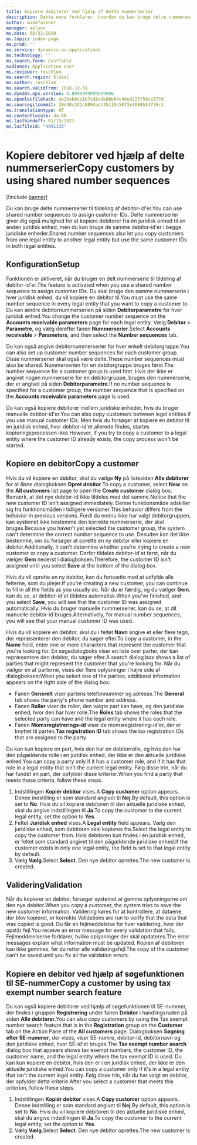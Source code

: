 ```yaml
---
title: Kopiere debitorer ved hjælp af delte nummerserier
description: Dette emne forklarer, hvordan du kan bruge delte nummerserier til at kopiere en debitor til en anden juridisk enhed, men bevare det samme debitor-id.
author: mikefalkner
manager: aolson
ms.date: 08/31/2018
ms.topic: index-page
ms.prod: ''
ms.service: dynamics-ax-applications
ms.technology: ''
ms.search.form: CustTable
audience: Application User
ms.reviewer: roschlom
ms.search.region: Global
ms.author: roschlom
ms.search.validFrom: 2018-10-31
ms.dyn365.ops.version: 8.0999999999999996
ms.openlocfilehash: ab2beb9ca1b7cd8a4bdbb84c46ed223f58ce377d
ms.sourcegitcommit: 38d40c331c8894acb7b119c5073e3088b54776c1
ms.translationtype: HT
ms.contentlocale: da-DK
ms.lasthandoff: 01/15/2021
ms.locfileid: "4991135"
---
```

# <a name="copy-customers-by-using-shared-number-sequences"></a><span data-ttu-id="69d04-103">Kopiere debitorer ved hjælp af delte nummerserier</span><span class="sxs-lookup"><span data-stu-id="69d04-103">Copy customers by using shared number sequences</span></span>

[!include [banner](../includes/banner.md)]

<span data-ttu-id="69d04-104">Du kan bruge delte nummerserier til tildeling af debitor-id'er.</span><span class="sxs-lookup"><span data-stu-id="69d04-104">You can use shared number sequences to assign customer IDs.</span></span> <span data-ttu-id="69d04-105">Delte nummerserier giver dig også mulighed for at kopiere debitorer fra én juridisk enhed til en anden juridisk enhed, men du kan bruge de samme debitor-id'er i begge juridiske enheder.</span><span class="sxs-lookup"><span data-stu-id="69d04-105">Shared number sequences also let you copy customers from one legal entity to another legal entity but use the same customer IDs in both legal entities.</span></span>

## <a name="setup"></a><span data-ttu-id="69d04-106">Konfiguration</span><span class="sxs-lookup"><span data-stu-id="69d04-106">Setup</span></span>

<span data-ttu-id="69d04-107">Funktionen er aktiveret, når du bruger en delt nummerserie til tildeling af debitor-id'er.</span><span class="sxs-lookup"><span data-stu-id="69d04-107">The feature is activated when you use a shared number sequence to assign customer IDs.</span></span> <span data-ttu-id="69d04-108">Du skal bruge den samme nummerserie i hver juridisk enhed, du vil kopiere en debitor til.</span><span class="sxs-lookup"><span data-stu-id="69d04-108">You must use the same number sequence in every legal entity that you want to copy a customer to.</span></span> <span data-ttu-id="69d04-109">Du kan ændre debitornummerserien på siden **Debitorparametre** for hver juridisk enhed.</span><span class="sxs-lookup"><span data-stu-id="69d04-109">You change the customer number sequence on the **Accounts receivable parameters** page for each legal entity.</span></span> <span data-ttu-id="69d04-110">Vælg **Debitor** \> **Parametre**, og vælg derefter fanen **Nummerserier**.</span><span class="sxs-lookup"><span data-stu-id="69d04-110">Select **Accounts receivable** \> **Parameters**, and then select the **Number sequences** tab.</span></span>

<span data-ttu-id="69d04-111">Du kan også angive debitornummerserier for hver enkelt debitorgruppe.</span><span class="sxs-lookup"><span data-stu-id="69d04-111">You can also set up customer number sequences for each customer group.</span></span> <span data-ttu-id="69d04-112">Disse nummerserier skal også være delte.</span><span class="sxs-lookup"><span data-stu-id="69d04-112">These number sequences must also be shared.</span></span> <span data-ttu-id="69d04-113">Nummerserien for en debitorgruppe bruges først.</span><span class="sxs-lookup"><span data-stu-id="69d04-113">The number sequence for a customer group is used first.</span></span> <span data-ttu-id="69d04-114">Hvis der ikke er angivet nogen nummerserie for en debitorgruppe, bruges den nummerserie, der er angivet på siden **Debitorparametre**.</span><span class="sxs-lookup"><span data-stu-id="69d04-114">If no number sequence is specified for a customer group, the number sequence that is specified on the **Accounts receivable parameters** page is used.</span></span>

<span data-ttu-id="69d04-115">Du kan også kopiere debitorer mellem juridiske enheder, hvis du bruger manuelle debitor-id'er.</span><span class="sxs-lookup"><span data-stu-id="69d04-115">You can also copy customers between legal entities if you use manual customer IDs.</span></span> <span data-ttu-id="69d04-116">Men hvis du forsøger at kopiere en debitor til en juridisk enhed, hvor debitor-id'et allerede findes, startes kopieringsprocessen ikke.</span><span class="sxs-lookup"><span data-stu-id="69d04-116">However, if you try to copy a customer to a legal entity where the customer ID already exists, the copy process won't be started.</span></span>

## <a name="copy-a-customer"></a><span data-ttu-id="69d04-117">Kopiere en debitor</span><span class="sxs-lookup"><span data-stu-id="69d04-117">Copy a customer</span></span>

<span data-ttu-id="69d04-118">Hvis du vil kopiere en debitor, skal du vælge **Ny** på listesiden **Alle debitorer** for at åbne dialogboksen **Opret debitor**.</span><span class="sxs-lookup"><span data-stu-id="69d04-118">To copy a customer, select **New** on the **All customers** list page to open the **Create customer** dialog box.</span></span> <span data-ttu-id="69d04-119">Bemærk, at det nye debitor-id ikke tildeles med det samme.</span><span class="sxs-lookup"><span data-stu-id="69d04-119">Notice that the new customer ID isn't assigned immediately.</span></span> <span data-ttu-id="69d04-120">Denne funktionsmåde adskiller sig fra funktionsmåden i tidligere versioner.</span><span class="sxs-lookup"><span data-stu-id="69d04-120">This behavior differs from the behavior in previous versions.</span></span> <span data-ttu-id="69d04-121">Fordi du endnu ikke har valgt debitorgruppen, kan systemet ikke bestemme den korrekte nummerserie, der skal bruges.</span><span class="sxs-lookup"><span data-stu-id="69d04-121">Because you haven't yet selected the customer group, the system can't determine the correct number sequence to use.</span></span> <span data-ttu-id="69d04-122">Desuden kan det ikke bestemme, om du forsøger at oprette en ny debitor eller kopiere en debitor.</span><span class="sxs-lookup"><span data-stu-id="69d04-122">Additionally, it can't determine whether you're trying to create a new customer or copy a customer.</span></span> <span data-ttu-id="69d04-123">Derfor tildeles debitor-id'et først, når du vælger **Gem** nederst i dialogboksen.</span><span class="sxs-lookup"><span data-stu-id="69d04-123">Therefore, the customer ID isn't assigned until you select **Save** at the bottom of the dialog box.</span></span>

<span data-ttu-id="69d04-124">Hvis du vil oprette en ny debitor, kan du fortsætte med at udfylde alle felterne, som du plejer.</span><span class="sxs-lookup"><span data-stu-id="69d04-124">If you're creating a new customer, you can continue to fill in all the fields as you usually do.</span></span> <span data-ttu-id="69d04-125">Når du er færdig, og du vælger **Gem**, kan du se, at debitor-id'et tildeles automatisk.</span><span class="sxs-lookup"><span data-stu-id="69d04-125">When you've finished, and you select **Save**, you will see that the customer ID was assigned automatically.</span></span> <span data-ttu-id="69d04-126">Hvis du bruger manuelle nummerserier, kan du se, at dit manuelle debitor-id bruges.</span><span class="sxs-lookup"><span data-stu-id="69d04-126">Alternatively, for manual number sequences, you will see that your manual customer ID was used.</span></span>

<span data-ttu-id="69d04-127">Hvis du vil kopiere en debitor, skal du i feltet **Navn** angive et eller flere tegn, der repræsenterer den debitor, du søger efter.</span><span class="sxs-lookup"><span data-stu-id="69d04-127">To copy a customer, in the **Name** field, enter one or more characters that represent the customer that you're looking for.</span></span> <span data-ttu-id="69d04-128">En søgedialogboks viser en liste over parter, der kan repræsentere den debitor, du søger efter.</span><span class="sxs-lookup"><span data-stu-id="69d04-128">A search dialog box shows a list of parties that might represent the customer that you're looking for.</span></span> <span data-ttu-id="69d04-129">Når du vælger en af parterne, vises der flere oplysninger i højre side af dialogboksen:</span><span class="sxs-lookup"><span data-stu-id="69d04-129">When you select one of the parties, additional information appears on the right side of the dialog box:</span></span>

- <span data-ttu-id="69d04-130">Fanen **Generelt** viser partens telefonnummer og adresse.</span><span class="sxs-lookup"><span data-stu-id="69d04-130">The **General** tab shows the party's phone number and address.</span></span>
- <span data-ttu-id="69d04-131">Fanen **Roller** viser de roller, den valgte part kan have, og den juridiske enhed, hvor den har hver rolle.</span><span class="sxs-lookup"><span data-stu-id="69d04-131">The **Roles** tab shows the roles that the selected party can have and the legal entity where it has each role.</span></span>
- <span data-ttu-id="69d04-132">Fanen **Momsregistrerings-id** viser de momsregistrering-id'er, der er knyttet til parten.</span><span class="sxs-lookup"><span data-stu-id="69d04-132">**Tax registration ID** tab shows the tax registration IDs that are assigned to the party.</span></span>

<span data-ttu-id="69d04-133">Du kan kun kopiere en part, hvis den har en debitorrolle, og hvis den har den pågældende rolle i en juridisk enhed, der ikke er den aktuelle juridiske enhed.</span><span class="sxs-lookup"><span data-stu-id="69d04-133">You can copy a party only if it has a customer role, and if it has that role in a legal entity that isn't the current legal entity.</span></span> <span data-ttu-id="69d04-134">Følg disse trin, når du har fundet en part, der opfylder disse kriterier.</span><span class="sxs-lookup"><span data-stu-id="69d04-134">When you find a party that meets these criteria, follow these steps.</span></span>

1. <span data-ttu-id="69d04-135">Indstillingen **Kopiér debitor** vises.</span><span class="sxs-lookup"><span data-stu-id="69d04-135">A **Copy customer** option appears.</span></span> <span data-ttu-id="69d04-136">Denne indstilling er som standard angivet til **Nej**.</span><span class="sxs-lookup"><span data-stu-id="69d04-136">By default, this option is set to **No**.</span></span> <span data-ttu-id="69d04-137">Hvis du vil kopiere debitoren til den aktuelle juridiske enhed, skal du angive indstillingen til **Ja**.</span><span class="sxs-lookup"><span data-stu-id="69d04-137">To copy the customer to the current legal entity, set the option to **Yes**.</span></span> 
2. <span data-ttu-id="69d04-138">Feltet **Juridisk enhed** vises.</span><span class="sxs-lookup"><span data-stu-id="69d04-138">A **Legal entity** field appears.</span></span> <span data-ttu-id="69d04-139">Vælg den juridiske enhed, som debitoren skal kopieres fra.</span><span class="sxs-lookup"><span data-stu-id="69d04-139">Select the legal entity to copy the customer from.</span></span> <span data-ttu-id="69d04-140">Hvis debitoren kun findes i én juridisk enhed, er feltet som standard angivet til den pågældende juridiske enhed.</span><span class="sxs-lookup"><span data-stu-id="69d04-140">If the customer exists in only one legal entity, the field is set to that legal entity by default.</span></span>
3. <span data-ttu-id="69d04-141">Vælg **Vælg**.</span><span class="sxs-lookup"><span data-stu-id="69d04-141">Select **Select**.</span></span> <span data-ttu-id="69d04-142">Den nye debitor oprettes.</span><span class="sxs-lookup"><span data-stu-id="69d04-142">The new customer is created.</span></span>

## <a name="validation"></a><span data-ttu-id="69d04-143">Validering</span><span class="sxs-lookup"><span data-stu-id="69d04-143">Validation</span></span>

<span data-ttu-id="69d04-144">Når du kopierer en debitor, forsøger systemet at gemme oplysningerne om den nye debitor.</span><span class="sxs-lookup"><span data-stu-id="69d04-144">When you copy a customer, the system tries to save the new customer information.</span></span> <span data-ttu-id="69d04-145">Validering køres for at kontrollere, at dataene, der blev kopieret, er korrekte.</span><span class="sxs-lookup"><span data-stu-id="69d04-145">Validations are run to verify that the data that was copied is good.</span></span> <span data-ttu-id="69d04-146">Du får en fejlmeddelelse for hver validering, hvor der opstår fejl.</span><span class="sxs-lookup"><span data-stu-id="69d04-146">You receive an error message for every validation that fails.</span></span> <span data-ttu-id="69d04-147">Fejlmeddelelserne forklarer, hvilke oplysninger der skal opdateres.</span><span class="sxs-lookup"><span data-stu-id="69d04-147">The error messages explain what information must be updated.</span></span> <span data-ttu-id="69d04-148">Kopien af debitoren kan ikke gemmes, før du retter alle valideringsfejl.</span><span class="sxs-lookup"><span data-stu-id="69d04-148">The copy of the customer can't be saved until you fix all the validation errors.</span></span>

## <a name="copy-a-customer-by-using-tax-exempt-number-search-feature"></a><span data-ttu-id="69d04-149">Kopiere en debitor ved hjælp af søgefunktionen til SE-nummer</span><span class="sxs-lookup"><span data-stu-id="69d04-149">Copy a customer by using tax exempt number search feature</span></span>

<span data-ttu-id="69d04-150">Du kan også kopiere debitorer ved hjælp af søgefunktionen til SE-nummer, der findes i gruppen **Registrering** under fanen **Debitor** i handlingsruden på siden **Alle debitorer**.</span><span class="sxs-lookup"><span data-stu-id="69d04-150">You can also copy customers by using the Tax exempt number search feature that is in the **Registration** group on the **Customer** tab on the Action Pane of the **All customers** page.</span></span> <span data-ttu-id="69d04-151">Dialogboksen **Søgning efter SE-nummer**, der vises, viser SE-numre, debitor-id, debitornavn og den juridiske enhed, hvor SE-id'et bruges.</span><span class="sxs-lookup"><span data-stu-id="69d04-151">The **Tax exempt number search** dialog box that appears shows tax exempt numbers, the customer ID, the customer name, and the legal entity where the tax exempt ID is used.</span></span> <span data-ttu-id="69d04-152">Du kan kun kopiere en debitor, hvis den er i en juridisk enhed, der ikke er den aktuelle juridiske enhed.</span><span class="sxs-lookup"><span data-stu-id="69d04-152">You can copy a customer only if it's in a legal entity that isn't the current legal entity.</span></span> <span data-ttu-id="69d04-153">Følg disse trin, når du har valgt en debitor, der opfylder dette kriterie.</span><span class="sxs-lookup"><span data-stu-id="69d04-153">After you select a customer that meets this criterion, follow these steps.</span></span>

1. <span data-ttu-id="69d04-154">Indstillingen **Kopiér debitor** vises.</span><span class="sxs-lookup"><span data-stu-id="69d04-154">A **Copy customer** option appears.</span></span> <span data-ttu-id="69d04-155">Denne indstilling er som standard angivet til **Nej**.</span><span class="sxs-lookup"><span data-stu-id="69d04-155">By default, this option is set to **No**.</span></span> <span data-ttu-id="69d04-156">Hvis du vil kopiere debitoren til den aktuelle juridiske enhed, skal du angive indstillingen til **Ja**.</span><span class="sxs-lookup"><span data-stu-id="69d04-156">To copy the customer to the current legal entity, set the option to **Yes**.</span></span> 
2. <span data-ttu-id="69d04-157">Vælg **Vælg**.</span><span class="sxs-lookup"><span data-stu-id="69d04-157">Select **Select**.</span></span> <span data-ttu-id="69d04-158">Den nye debitor oprettes.</span><span class="sxs-lookup"><span data-stu-id="69d04-158">The new customer is created.</span></span>
